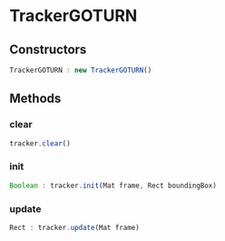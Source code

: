 # TrackerGOTURN

<a name="constructors"></a>

## Constructors
``` javascript
TrackerGOTURN : new TrackerGOTURN()
```

## Methods

<a name="clear"></a>

### clear
``` javascript
tracker.clear()
```

<a name="init"></a>

### init
``` javascript
Boolean : tracker.init(Mat frame, Rect boundingBox)
```

<a name="update"></a>

### update
``` javascript
Rect : tracker.update(Mat frame)
```